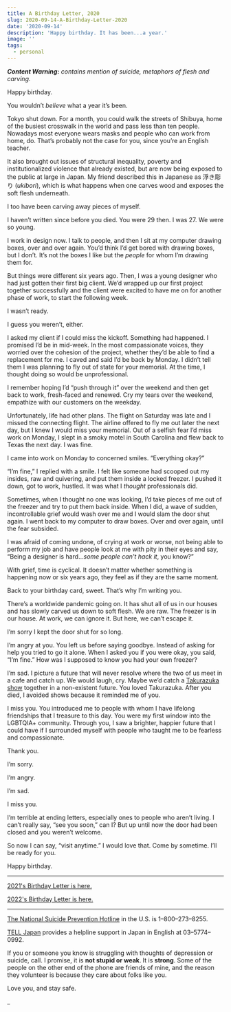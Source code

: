 ```yaml
---
title: A Birthday Letter, 2020
slug: 2020-09-14-A-Birthday-Letter-2020
date: '2020-09-14'
description: 'Happy birthday. It has been...a year.'
image: ''
tags:
  - personal
---
```


_**Content Warning:** contains mention of suicide, metaphors of flesh and carving._

Happy birthday.

You wouldn’t _believe_ what a year it’s been.

Tokyo shut down. For a month, you could walk the streets of Shibuya, home of the busiest crosswalk in the world and pass less than ten people. Nowadays most everyone wears masks and people who can work from home, do. That’s probably not the case for you, since you’re an English teacher.

It also brought out issues of structural inequality, poverty and institutionalized violence that already existed, but are now being exposed to the public at large in Japan. My friend described this in Japanese as 浮き彫り (_ukibori_), which is what happens when one carves wood and exposes the soft flesh underneath.

I too have been carving away pieces of myself.

I haven’t written since before you died. You were 29 then. I was 27. We were so young.

I work in design now. I talk to people, and then I sit at my computer drawing boxes, over and over again. You’d think I’d get bored with drawing boxes, but I don’t. It’s not the boxes I like but the _people_ for whom I’m drawing them for.

But things were different six years ago. Then, I was a young designer who had just gotten their first big client. We’d wrapped up our first project together successfully and the client were excited to have me on for another phase of work, to start the following week.

I wasn’t ready.

I guess you weren’t, either.

I asked my client if I could miss the kickoff. Something had happened. I promised I’d be in mid-week. In the most compassionate voices, they worried over the cohesion of the project, whether they’d be able to find a replacement for me. I caved and said I’d be back by Monday. I didn’t tell them I was planning to fly out of state for your memorial. At the time, I thought doing so would be unprofessional.

I remember hoping I’d “push through it” over the weekend and then get back to work, fresh-faced and renewed. Cry my tears over the weekend, empathize with our customers on the weekday.

Unfortunately, life had other plans. The flight on Saturday was late and I missed the connecting flight. The airline offered to fly me out later the next day, but I knew I would miss your memorial. Out of a selfish fear I’d miss work on Monday, I slept in a smoky motel in South Carolina and flew back to Texas the next day. I was fine.

I came into work on Monday to concerned smiles. “Everything okay?”

“I’m fine,” I replied with a smile. I felt like someone had scooped out my insides, raw and quivering, and put them inside a locked freezer. I pushed it down, got to work, hustled. It was what I _thought_ professionals did.

Sometimes, when I thought no one was looking, I’d take pieces of me out of the freezer and try to put them back inside. When I did, a wave of sudden, incontrollable grief would wash over me and I would slam the door shut again. I went back to my computer to draw boxes. Over and over again, until the fear subsided.

I was afraid of coming undone, of crying at work or worse, not being able to perform my job and have people look at me with pity in their eyes and say, “Being a designer is hard..._some people can’t hack it_, you know?”

With grief, time is cyclical. It doesn’t matter whether something is happening now or six years ago, they feel as if they are the same moment.

Back to your birthday card, sweet. That’s why I’m writing you.

There’s a worldwide pandemic going on. It has shut all of us in our houses and has slowly carved us down to soft flesh. We are raw. The freezer is in our house. At work, we can ignore it. But here, we can’t escape it.

I’m sorry I kept the door shut for so long.

I’m angry at you. You left us before saying goodbye. Instead of asking for help you tried to go it alone. When I asked you if you were okay, you said, “I’m fine.” How was I supposed to know you had your own freezer?

I’m sad. I picture a future that will never resolve where the two of us meet in a cafe and catch up. We would laugh, cry. Maybe we’d catch a [Takurazuka show](https://kageki.hankyu.co.jp/english/index.html) together in a non-existent future. You loved Takurazuka. After you died, I avoided shows because it reminded me of you.

I miss you. You introduced me to people with whom I have lifelong friendships that I treasure to this day. You were my first window into the LGBTQIA+ community. Through you, I saw a brighter, happier future that I could have if I surrounded myself with people who taught me to be fearless and compassionate.

Thank you.

I’m sorry.

I’m angry.

I’m sad.

I miss you.

I’m terrible at ending letters, especially ones to people who aren’t living. I can’t really say, “see you soon,” can I? But up until now the door had been closed and you weren’t welcome.

So now I can say, “visit anytime.” I would love that. Come by sometime. I’ll be ready for you.

Happy birthday.

---

[2021's Birthday Letter is here.](/blog/posts/2021-09-14-A-Birthday-Letter-2021/)

[2022's Birthday Letter is here.](/blog/posts/2022-09-14-A-Birthday-Letter-2022/)

---

[The National Suicide Prevention Hotline](https://suicidepreventionlifeline.org/) in the U.S. is 1–800–273–8255.

[TELL Japan](https://telljp.com/lifeline/) provides a helpline support in Japan in English at 03–5774–0992.

If you or someone you know is struggling with thoughts of depression or suicide, call. I promise, it is **not stupid or weak**. It is **strong**. Some of the people on the other end of the phone are friends of mine, and the reason they volunteer is because they care about folks like you.

Love you, and stay safe.

_
